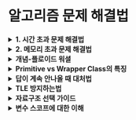 
# 알고리즘 문제 해결법
<details>
  <summary><strong>1. 시간 초과 문제 해결법</strong></summary>

  ### Scanner vs BufferedReader
  - **Scanner**는 다양한 기능을 포함하고 있는 무거운 클래스라 속도가 느리다.
  - 문자열 입출력에 특화된 **BufferedReader**와 **StringTokenizer**를 사용하면 시간 초과를 방지할 수 있다.

  ### Split vs StringTokenizer
  - **split**은 정규식을 기반으로 문자열을 자르는 로직으로 내부가 복잡하다.
  - 반면 **StringTokenizer**의 `nextToken()` 메소드는 단순히 공백 자리를 땡겨 채운다.
  - 정규식 처리가 필요 없고 단순히 문자열을 자르기만 한다면 **StringTokenizer**가 더 효율적이다.

  <strong>둘의 비교</strong>
  1. Scanner는 BufferedReader보다 타입에 구애받지 않는다.
  2. BufferedReader는 Scanner보다 효율적인 메모리 용량을 가진다.
  3. BufferedReader는 Scanner보다 안전하다.
  4. BufferedReader가 Scanner보다 실행 속도가 빠르다.

### StringTokenizer 사용법
자바에서는 문자열을 토큰 단위로 끊어주는 **StringTokenizer** 클래스를 제공한다.

- 예를 들어, `"A is my string"`이라는 문자열을 `"A"`, `"is"`, `"my"`, `"string"` 4개의 문자열로 끊어준다.
- 공백 외에도 다른 구획 문자(delimiter)를 사용할 수 있다.
    - 예: `"A%is%my%string"`에서 delimiter를 `%`로 설정하면 `"A"`, `"is"`, `"my"`, `"string"`으로 읽어준다.
    - 예: `"A$is^my%string"`에서 구획 문자를 `"$%^"`로 설정하면 `"A"`, `"is"`, `"my"`, `"string"`으로 끊어준다.

### 예제 코드
```java
import java.util.StringTokenizer;

public class Main {
    public static void main(String[] args) {
        String str = "A is my string";
        StringTokenizer st = new StringTokenizer(str);

        while (st.hasMoreTokens()) {
            System.out.println(st.nextToken());
        }

        String str2 = "A%is%my%string";
        StringTokenizer st2 = new StringTokenizer(str2, "%");

        while (st2.hasMoreTokens()) {
            System.out.println(st2.nextToken());
        }
    }
}
```
</details>

<details>
  <summary><strong>2. 메모리 초과 문제 해결법</strong></summary>

  ### 메모리 계산
  256MB까지 사용 가능할 때 `int`는 4바이트이므로:
  - `int`형은 4바이트
  - 1KB는 1024바이트
  - 1MB는 1024KB이므로
  - 256MB = 256 * 1024KB = 256 * 1024 * 1024바이트 = 약 268,435,456바이트
  - `int`형은 256 * 1024 * 1024 / 4개 = 약 67,108,864개 선언 가능

  대략 `int`형 67,108,864개 정도 가능!
  필요한 만큼만 할당해서 쓰자!
  (사실 1024로 계산하기가 까다로워서, 대충 1000이라고 놓고 계산하면 얼추 맞다.)


</details>




<details>
  <summary><strong>개념-플로이드 워셜</strong></summary>

### 1. 플로이드 워셜의 개념
- 모든 노드에서 다른 모든 노드까지의 최단 경로를 한번에 구하는 알고리즘
- 음수 가중치가 있어도 사용 가능 (단, 음수 사이클이 없어야 함)
- 거쳐가는 정점을 기준으로 최단 거리를 구함
- DP(다이나믹 프로그래밍) 기반의 알고리즘

### 2. 시간복잡도
- 시간복잡도: O(V³)
  - 3중 for문을 사용하기 때문
- 공간복잡도: O(V²)
  - V x V 크기의 2차원 배열 필요

### 3. 사용법 (코드)
```java
// dist[i][j]: i에서 j로 가는 최단 거리
void floydWarshall() {
    // 경유지 k를 거쳐가는 경우를 고려
    for(int k = 0; k < n; k++)
        // 출발지 i
        for(int i = 0; i < n; i++)
            // 도착지 j
            for(int j = 0; j < n; j++)
                if(dist[i][k] + dist[k][j] < dist[i][j])
                    dist[i][j] = dist[i][k] + dist[k][j];
}
```

### 4. 활용
1. 그래프의 최단 경로 찾기
   - 모든 정점 쌍 간의 최단 거리 계산
2. 경로 존재 여부 확인
   - 연결성 파악에 활용
3. 경유지가 있는 경로 탐색
   - 특정 노드를 반드시 거쳐가는 경로 찾기
4. 네트워크 라우팅
   - 네트워크 토폴로지에서 최적 경로 결정
</details>


<details>
  <summary><strong>Primitive vs Wrapper Class의 특징</strong></summary>

| 특징 | Primitive 타입 | Wrapper 클래스 |
|------|---------------|----------------|
| 종류 | boolean, byte, char, short, int, long, float, double | Boolean, Byte, Character, Short, Integer, Long, Float, Double |
| 기본값 | 0, 0.0, false, '\u0000' | null |
| 메모리 | 스택에 직접 저장 (적은 용량) | 힙 메모리 사용 (더 많은 용량) |
| null 허용 | 불가능 | 가능 |
| 컬렉션 사용 | 불가능 | 가능 |
| 메서드 | 없음 | 다양한 유틸리티 메서드 제공 |
| 성능 | 빠름 | 상대적으로 느림 |
| 자동 초기화 (멤버변수) | O | O (null로) |
| 자동 초기화 (지역변수) | X | X |
| 용도 | 간단한 값 저장, 성능 중시 | 객체가 필요한 경우, null 필요시 |
| 박싱/언박싱 | 해당 없음 | 자동 지원 |

p.s Java에서 지역 변수는 프리미티브 타입이든 참조 타입이든 자동 초기화되지 않습니다.
단, 배열을 생성할 때는 배열의 각 요소가 자동으로 초기화됩니다

### 사용 예시
```java
// Primitive
int num1 = 10;
num1 = null;  // 컴파일 에러

// Wrapper
Integer num2 = 10;  // 자동 박싱
num2 = null;       // 가능
int num3 = num2;   // 자동 언박싱

// 컬렉션 사용
ArrayList<Integer> list = new ArrayList<>();  // 가능
ArrayList<int> list2;                        // 불가능
```
</details>


<details>
  <summary><strong>답이 계속 안나올 때 대처법</strong></summary>

1. **문제를 다시 읽어본다**
   - 문제의 제약 조건을 놓치지 않았는지 확인
   - 예제 입출력을 통해 문제의 의도를 정확히 파악
   - 문제에서 요구하는 출력 형식이 맞는지 체크

2. **변수 범위 체크**
   - int 범위: -2,147,483,648 ~ 2,147,483,647
   - long 범위: -9,223,372,036,854,775,808 ~ 9,223,372,036,854,775,807
   - 계산 과정에서 오버플로우가 발생하지 않는지 확인
   ```java
   // Before
   int result = a * b;
   // After
   long result = (long)a * b;
   ```

3. **예외 케이스 고려**
   - 입력값이 0인 경우
   - 입력값이 1인 경우
   - 입력값이 최대값인 경우
   - 입력값이 음수인 경우
   - 입력값이 중복되는 경우

4. **초기화 확인**
   - 배열이나 변수가 제대로 초기화되었는지 확인
   - 반복문에서 사용되는 변수들의 초기화 위치가 적절한지
   ```java
   // 잘못된 예
   int sum = 0;
   for(int i = 0; i < n; i++) {
       sum = 0;  // 여기서 초기화하면 누적 합을 구할 수 없음
       sum += arr[i];
   }
   ```

5. **출력 형식 체크**
   - 띄어쓰기 확인
   - 줄바꿈 확인
   - 소수점 자리수 확인
   ```java
   // 소수점 둘째자리까지 출력
   System.out.printf("%.2f", result);
   ```

6. **알고리즘 복잡도 체크**
   - 시간 제한과 입력 크기를 고려하여 적절한 알고리즘인지 확인
   - 일반적인 기준:
     - N ≤ 500: O(N³)
     - N ≤ 2000: O(N²)
     - N ≤ 100,000: O(NlogN)
     - N ≤ 10,000,000: O(N)

7. **디버깅 출력 활용**
   ```java
   // 중간 결과 확인
   System.out.println("Debug: " + variable);
   ```

8. **테스트 케이스 만들기**
   - 극단적인 케이스
   - 경계값 케이스
   - 일반적인 케이스
</details>



<details>
<summary><strong>TLE 방지하는법</strong></summary>

1. **입출력 최적화**
   - Scanner → BufferedReader로 교체
   - System.out.println() → BufferedWriter로 교체
   - split() → StringTokenizer로 교체
   ```java
   // Before
   Scanner sc = new Scanner(System.in);
   // After
   BufferedReader br = new BufferedReader(new InputStreamReader(System.in));
   BufferedWriter bw = new BufferedWriter(new OutputStreamWriter(System.out));
   ```
   

2. **자료구조 최적화**
   - ArrayList의 contains() → HashSet으로 교체 (O(n) → O(1))
   - List 순차 탐색 → 배열 인덱싱으로 교체
   - String 연산 → StringBuilder 사용
   ```java
   // Before
   if(list.contains(x))  // O(n)
   // After
   if(set.contains(x))   // O(1)
   ```

3. **알고리즘 복잡도 체크**
   - N ≤ 500: O(N³) 가능
   - N ≤ 2000: O(N²) 가능
   - N ≤ 100,000: O(NlogN) 가능
   - N ≤ 10,000,000: O(N) 가능

4. **불필요한 연산 제거**
   - 반복문 내 객체 생성 지양
   - 반복문 내 불변값 미리 계산
   - 중복 계산 제거
   ```java
   // Before
   for(int i = 0; i < n; i++) {
       int temp = Math.sqrt(n);  // 매번 계산
   }
   // After
   double sqrtN = Math.sqrt(n);  // 미리 계산
   for(int i = 0; i < n; i++) {
       int temp = sqrtN;
   }
   ```

5. **메모리 사용 최적화**
   - Wrapper 클래스 대신 Primitive 타입 사용
   - 필요한 만큼만 배열 크기 할당
   - 불필요한 객체 생성 방지
   ```java
   // Before
   Integer[] arr = new Integer[n];
   // After
   int[] arr = new int[n];
   ```

6. **반복문 최적화**
   - 중첩 반복문 줄이기
   - break 조건 최적화
   - 범위를 줄일 수 있다면 줄이기
   ```java
   // Before
   for(int i = 0; i < n; i++)
       for(int j = 0; j < n; j++)
   // After (가능한 경우)
   for(int i = 0; i < n; i++)
       for(int j = i + 1; j < n; j++)
   ```

7. **전처리 활용**
   - 반복적으로 사용되는 값 미리 계산
   - 조회가 잦은 데이터는 캐싱
   ```java
   // 소수 판별 같은 경우 미리 계산
   boolean[] isPrime = new boolean[MAX_N];
   void preCalculate() {
       // 에라토스테네스의 체 등으로 미리 계산
   }
   ```

</details>

<details>
<summary><strong>자료구조 선택 가이드</strong></summary>

### 1. 순차적 데이터 저장/접근
- **ArrayList**: 인덱스로 빠른 접근, 끝에서 추가/삭제가 많은 경우
   ```java
   List<Integer> list = new ArrayList<>();  // 랜덤 접근 많을 때
   ```
- **LinkedList**: 중간에 삽입/삭제가 많은 경우
   ```java
   List<Integer> list = new LinkedList<>();  // 중간 삽입/삭제 많을 때
   ```

### 2. 중복 제거/집합 연산
- **HashSet**: 빠른 검색, 순서 불필요
   ```java
   Set<Integer> set = new HashSet<>();  // 단순 중복 제거
   ```
- **TreeSet**: 정렬 필요, 범위 검색
   ```java
   Set<Integer> set = new TreeSet<>();  // 정렬된 중복 제거
   ```
- **LinkedHashSet**: 삽입 순서 유지
   ```java
   Set<Integer> set = new LinkedHashSet<>();  // 순서있는 중복 제거
   ```

### 3. 키-값 매핑
- **HashMap**: 빠른 검색
   ```java
   Map<String, Integer> map = new HashMap<>();  // 단순 매핑
   ```
- **TreeMap**: 키 기준 정렬, 범위 검색
   ```java
   Map<String, Integer> map = new TreeMap<>();  // 정렬된 매핑
   ```
- **LinkedHashMap**: 삽입 순서 유지
   ```java
   Map<String, Integer> map = new LinkedHashMap<>();  // 순서있는 매핑
   ```

### 4. 특수 목적
- **PriorityQueue**: 우선순위 기반 처리
   ```java
   Queue<Integer> pq = new PriorityQueue<>();  // 최소힙
   Queue<Integer> pq = new PriorityQueue<>(Collections.reverseOrder());  // 최대힙
   ```
- **ArrayDeque**: 양방향 큐/스택
   ```java
   Deque<Integer> deque = new ArrayDeque<>();  // 양방향 큐
   ```
- **Stack**: LIFO(Last In First Out)
   ```java
   Stack<Integer> stack = new Stack<>();  // 스택 (권장하지 않음, ArrayDeque 사용 권장)
   ```

### 시간복잡도 비교

| 자료구조 | 접근 | 검색 | 삽입(일반) | 삽입(첫/끝) | 삭제(일반) | 삭제(첫/끝) | 정렬 상태 | 순서 보장 |
|---------|------|------|------------|------------|------------|------------|-----------|-----------|
| ArrayList | O(1) | O(n) | O(n) | O(1)* | O(n) | O(1)* | X | O |
| LinkedList | O(n) | O(n) | O(1) | O(1) | O(1) | O(1) | X | O |
| HashSet | - | O(1) | O(1) | - | O(1) | - | X | X |
| TreeSet | - | O(log n) | O(log n) | O(log n) | O(log n) | O(log n) | O | X |
| LinkedHashSet | - | O(1) | O(1) | - | O(1) | - | X | O |
| HashMap | O(1) | O(1) | O(1) | - | O(1) | - | X | X |
| TreeMap | O(log n) | O(log n) | O(log n) | O(log n) | O(log n) | O(log n) | O | X |
| LinkedHashMap | O(1) | O(1) | O(1) | - | O(1) | - | X | O |
| PriorityQueue | - | O(n) | O(log n) | - | O(log n) | - | 부분** | X |
| ArrayDeque | O(1) | O(n) | - | O(1) | - | O(1) | X | O |
| Stack | O(n) | O(n) | - | O(1) | - | O(1) | X | O |

\* 재할당 필요시 O(n)  
** PriorityQueue는 추출할 때만 정렬 상태 보장

### 메모리 사용량 및 추가 특징
1. ArrayList vs LinkedList:
   - ArrayList: 연속 메모리, 캐시 친화적
   - LinkedList: 분산 메모리, 추가 참조 저장

2. Hash계열 vs Tree계열:
   - Hash: 메모리 더 사용, 빠른 접근
   - Tree: 메모리 적게 사용, 정렬 보장

3. Priority Queue:
   - 힙 구조로 구현
   - 완전 이진 트리 형태로 메모리 효율적

</details>
<details>
  <summary><strong>변수 스코프에 대한 이해</strong></summary>

### 1. 변수 스코프
변수 스코프는 **변수가 사용할 수 있는 영역**을 의미하며, 변수의 선언 위치에 따라 접근 가능 범위가 달라진다. 자바에서는 변수 스코프가 **멤버 변수**와 **지역 변수**로 나뉘며, 메서드 안에서 선언된 지역 변수는 해당 메서드 내부에서만 사용 가능하다.

### 2. 람다와 변수 스코프
람다식은 자바 8에서 도입된 **익명 함수**로, 외부 지역 변수를 람다 내부에서 사용하려면 **effective final** 상태여야 한다. 이는 람다식 내부에서 외부 변수를 사용할 수 있으나, 해당 변수는 변경될 수 없고 사실상 final과 같은 상태여야 함을 의미한다.

```java
int num = 10;
Runnable r = () -> System.out.println(num); // 가능, num이 변경되지 않음
num = 20; // 불가능, 람다식에서 접근하는 변수는 effective final 상태여야 함
```

### 3. effective final
effective final은 **final 키워드가 명시적으로 없더라도 변경되지 않는 변수**를 의미한다. 람다식 내부에서 사용하는 외부 변수는 이 특성을 가져야 한다.

#### 예시
```java
int x = 5;
Consumer<Integer> consumer = (y) -> System.out.println(x + y); // x는 effective final
x = 10; // 오류 발생
```

해당 코드에서 `x`가 수정되지 않으면 `x`는 effective final로 간주되어 사용할 수 있지만, `x`의 값을 변경하려 할 경우 자바는 이를 허용하지 않는다.

#### effective final 제약 이유
자바는 변수의 일관성과 **안전한 동시성**을 유지하기 위해 람다 내부에서 외부의 지역 변수를 수정할 수 없도록 제한하며, 여러 스레드에서 람다식을 동시에 호출할 때 외부 변수를 보호하기 위함이다.

### 4. 예제 코드: 람다식과 effective final
```java
public class Main {
    public static void main(String[] args) {
        int base = 5;
        Runnable r = () -> {
            System.out.println("Result: " + (base + 10));
        };
        
        // base = 20;  // 이 코드가 있다면 오류 발생
        r.run(); // 출력: Result: 15
    }
}
```

위 코드는 정상 실행되며, `base`가 변경되지 않으므로 effective final로 취급되어 안전하게 사용 가능하다.

### 5. 해결 방법: Atomic 클래스 사용
람다식 내부에서 외부 변수를 수정하려면 `AtomicInteger` 같은 **Atomic 클래스**를 사용하여 멀티스레드 환경에서 안전하게 변수 수정이 가능하도록 한다.

```java
import java.util.concurrent.atomic.AtomicInteger;

AtomicInteger sum = new AtomicInteger(0);
numbers.forEach(num -> sum.addAndGet(num)); // sum 값을 안전하게 업데이트
System.out.println(sum.get()); // 결과 출력
```


</details>
